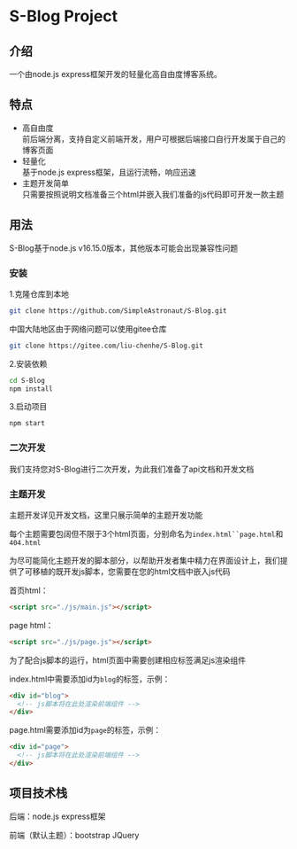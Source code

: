# S-Blog Project
## 介绍
一个由node.js express框架开发的轻量化高自由度博客系统。
## 特点
* 高自由度  
前后端分离，支持自定义前端开发，用户可根据后端接口自行开发属于自己的博客页面
* 轻量化  
基于node.js express框架，且运行流畅，响应迅速
* 主题开发简单  
只需要按照说明文档准备三个html并嵌入我们准备的js代码即可开发一款主题
## 用法
S-Blog基于node.js v16.15.0版本，其他版本可能会出现兼容性问题

### 安装
1.克隆仓库到本地
```bash
git clone https://github.com/SimpleAstronaut/S-Blog.git
```
中国大陆地区由于网络问题可以使用gitee仓库
```bash
git clone https://gitee.com/liu-chenhe/S-Blog.git
```  
2.安装依赖
```bash
cd S-Blog
npm install
```
3.启动项目
```bash
npm start
```

### 二次开发
我们支持您对S-Blog进行二次开发，为此我们准备了api文档和开发文档  
### 主题开发
主题开发详见开发文档，这里只展示简单的主题开发功能

每个主题需要包阔但不限于3个html页面，分别命名为`index.html``page.html`和`404.html`  


为尽可能简化主题开发的脚本部分，以帮助开发者集中精力在界面设计上，我们提供了可移植的既开发js脚本，您需要在您的html文档中嵌入js代码   

首页html：
```html
<script src="./js/main.js"></script>
```  
page html：
```html
<script src="./js/page.js"></script>
```  

为了配合js脚本的运行，html页面中需要创建相应标签满足js渲染组件  

index.html中需要添加id为`blog`的标签，示例：
```html
<div id="blog">
  <!-- js脚本将在此处渲染前端组件 -->
</div>
```

page.html需要添加id为`page`的标签，示例：
```html
<div id="page">
  <!-- js脚本将在此处渲染前端组件 -->
</div>
```

## 项目技术栈
后端：node.js express框架

前端（默认主题）：bootstrap JQuery
